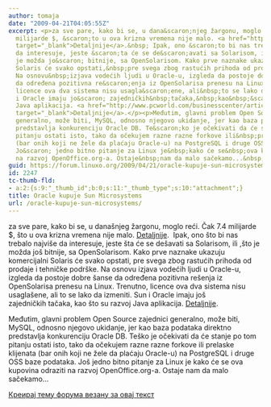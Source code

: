 ```yaml
---
author: tomaja
date: "2009-04-21T04:05:55Z"
excerpt: <p>za sve pare, kako bi se, u dana&scaron;njeg žargonu, moglo reći. Čak 7.4
  milijarde $, &scaron;to u ova krizna vremena nije malo. <a href="http://www.pcworld.com/article/163408/oracle_agrees_to_buy_sun_for_74b.html?tk=rel_news"
  target="_blank">Detaljnije</a>.&nbsp; Ipak, ono &scaron;to bi nas trebalo najvi&scaron;e
  da interesuje, jeste &scaron;ta će se de&scaron;avati sa Solarisom, ili ,&scaron;to
  je možda jo&scaron; bitnije, sa OpenSolarisom. Kako prve naznake ukazuju komercijalni
  Solaris će svako opstati,&nbsp;pre svega zbog rastućih prihoda od prodaje i tehničke&nbsp;podr&scaron;ke.
  Na osnovu&nbsp;izjava vodećih ljudi u Oracle-u, izgleda da postoje dobre &scaron;anse
  da određena pozitivna re&scaron;enja iz OpenSolarisa prenesu na Linux. Trenutno,
  licence ova dva sistema nisu usagla&scaron;ene, ali&nbsp;to se lako da&nbsp;izmeniti.&nbsp;Sun
  i Oracle imaju jo&scaron; zajedničkih&nbsp;tačaka,&nbsp;kao&nbsp;&scaron;to su razvoj
  Java aplikacija. <a href="http://www.pcworld.com/businesscenter/article/163444/opensolaris_linux_could_merge_under_oracle.html"
  target="_blank">Detaljnije</a>.</p><p>Međutim, glavni problem Open Source zajednici
  generalno, može biti, MySQL, odnosno njegovo ukidanje, jer kao baza podataka direktno
  predstavlja konkurenciju Oracle DB. Te&scaron;ko je očekivati da će stanje po tom
  pitanju ostati isto, tako da očekujem razne razne forkove ili&nbsp;prelaske klijenata
  (bar onih koji ne žele da plaćaju Oracle-u) na PostgreSQL i druge OSS baze podataka.
  Jo&scaron; jedno bitno pitanje za Linux je&nbsp;kako će se&nbsp;ova kupovina&nbsp;odraziti
  na razvoj OpenOffice.org-a. Ostaje&nbsp;nam da malo sačekamo...&nbsp;&nbsp;&nbsp;</p>
guid: https://forum.linuxo.org/2009/04/21/oracle-kupuje-sun-microsystems/
id: 2247
tc-thumb-fld:
- a:2:{s:9:"_thumb_id";b:0;s:11:"_thumb_type";s:10:"attachment";}
title: Oracle kupuje Sun Microsystems
url: /oracle-kupuje-sun-microsystems/
---
```

za sve pare, kako bi se, u dana&scaron;njeg žargonu, moglo reći. Čak 7.4 milijarde $, &scaron;to u ova krizna vremena nije malo. <a href="http://www.pcworld.com/article/163408/oracle_agrees_to_buy_sun_for_74b.html?tk=rel_news" target="_blank">Detaljnije</a>.&nbsp; Ipak, ono &scaron;to bi nas trebalo najvi&scaron;e da interesuje, jeste &scaron;ta će se de&scaron;avati sa Solarisom, ili ,&scaron;to je možda jo&scaron; bitnije, sa OpenSolarisom. Kako prve naznake ukazuju komercijalni Solaris će svako opstati,&nbsp;pre svega zbog rastućih prihoda od prodaje i tehničke&nbsp;podr&scaron;ke. Na osnovu&nbsp;izjava vodećih ljudi u Oracle-u, izgleda da postoje dobre &scaron;anse da određena pozitivna re&scaron;enja iz OpenSolarisa prenesu na Linux. Trenutno, licence ova dva sistema nisu usagla&scaron;ene, ali&nbsp;to se lako da&nbsp;izmeniti.&nbsp;Sun i Oracle imaju jo&scaron; zajedničkih&nbsp;tačaka,&nbsp;kao&nbsp;&scaron;to su razvoj Java aplikacija. <a href="http://www.pcworld.com/businesscenter/article/163444/opensolaris_linux_could_merge_under_oracle.html" target="_blank">Detaljnije</a>.

Međutim, glavni problem Open Source zajednici generalno, može biti, MySQL, odnosno njegovo ukidanje, jer kao baza podataka direktno predstavlja konkurenciju Oracle DB. Te&scaron;ko je očekivati da će stanje po tom pitanju ostati isto, tako da očekujem razne razne forkove ili&nbsp;prelaske klijenata (bar onih koji ne žele da plaćaju Oracle-u) na PostgreSQL i druge OSS baze podataka. Jo&scaron; jedno bitno pitanje za Linux je&nbsp;kako će se&nbsp;ova kupovina&nbsp;odraziti na razvoj OpenOffice.org-a. Ostaje&nbsp;nam da malo sačekamo&#8230;&nbsp;&nbsp;&nbsp;

<!--break-->

[Креирај тему форума везану за овај текст](https://linuxo.org/nova-tema-na-forumu/?se_pid=2247)